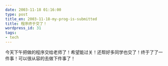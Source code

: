 ```yaml
---
date: 2003-11-18 01:16:00
type: post
title_en: 2003-11-18-my-prog-is-submitted
title: 程序终于交了！
wordpress_id: 31
tags:
- tech
---
```


今天下午把做的程序交给老师了！希望能过关！还帮好多同学也交了！终于了了一件事！可以很从容的去做下件事了！
